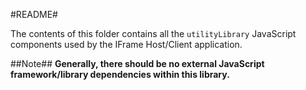#README#

The contents of this folder contains all the `utilityLibrary` JavaScript components used by the IFrame Host/Client application.

##Note##
**Generally, there should be no external JavaScript framework/library dependencies within this library.**